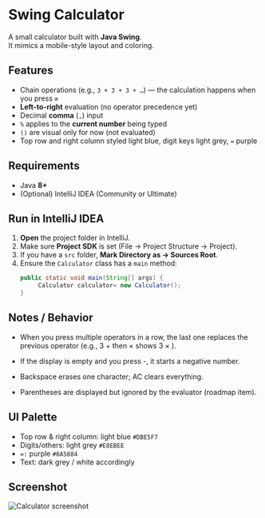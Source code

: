 # Swing Calculator
A small calculator built with **Java Swing**.  
It mimics a mobile-style layout and coloring.

## Features
- Chain operations (e.g., `3 + 3 + 3 + …`) — the calculation happens when you press **`=`**
- **Left-to-right** evaluation (no operator precedence yet)
- Decimal **comma** (`,`) input
- `%` applies to the **current number** being typed
- `()` are visual only for now (not evaluated)
- Top row and right column styled light blue, digit keys light grey, `=` purple

## Requirements
- Java **8+**
- (Optional) IntelliJ IDEA (Community or Ultimate)

## Run in IntelliJ IDEA
1. **Open** the project folder in IntelliJ.
2. Make sure **Project SDK** is set (File → Project Structure → Project).
3. If you have a `src` folder, **Mark Directory as → Sources Root**.
4. Ensure the `Calculator` class has a `main` method:
   ```java
   public static void main(String[] args) {
        Calculator calculator= new Calculator();
   }

## Notes / Behavior

- When you press multiple operators in a row, the last one replaces the previous operator (e.g., 3 + then × shows 3 × ).

- If the display is empty and you press -, it starts a negative number.

- Backspace erases one character; AC clears everything.

- Parentheses are displayed but ignored by the evaluator (roadmap item).
## UI Palette
- Top row & right column: light blue `#DBE5F7`
- Digits/others: light grey `#E8EBEE`
- `=:` purple `#6A5884`
- Text: dark grey / white accordingly


## Screenshot
![Calculator screenshot](../Screenshot_1.png)
